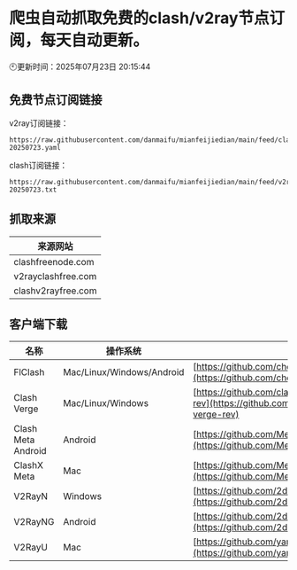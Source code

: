 # 爬虫自动抓取免费的clash/v2ray节点订阅，每天自动更新。

🕙更新时间：2025年07月23日 20:15:44

## 免费节点订阅链接

v2ray订阅链接：

```
https://raw.githubusercontent.com/danmaifu/mianfeijiedian/main/feed/clash-20250723.yaml
```

clash订阅链接：

```
https://raw.githubusercontent.com/danmaifu/mianfeijiedian/main/feed/v2ray-20250723.txt
```
## 抓取来源

| 来源网站 |
|------|
| clashfreenode.com |
| v2rayclashfree.com |
| clashv2rayfree.com |

## 客户端下载

| 名称 | 操作系统 | 地址 |
|------|----------|------|
| FlClash | Mac/Linux/Windows/Android | [https://github.com/chen08209/FlClash](https://github.com/chen08209/FlClash) |
| Clash Verge | Mac/Linux/Windows | [https://github.com/clash-verge-rev/clash-verge-rev](https://github.com/clash-verge-rev/clash-verge-rev) |
| Clash Meta Android | Android | [https://github.com/MetaCubeX/ClashMetaForAndroid](https://github.com/MetaCubeX/ClashMetaForAndroid) |
| ClashX Meta | Mac | [https://github.com/MetaCubeX/ClashX.Meta](https://github.com/MetaCubeX/ClashX.Meta) |
| V2RayN | Windows | [https://github.com/2dust/v2rayN](https://github.com/2dust/v2rayN) |
| V2RayNG | Android | [https://github.com/2dust/v2rayNG](https://github.com/2dust/v2rayNG) |
| V2RayU | Mac | [https://github.com/yanue/V2rayU](https://github.com/yanue/V2rayU) |